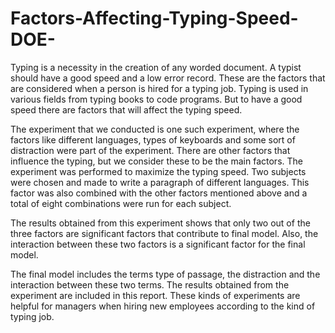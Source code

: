 # Factors-Affecting-Typing-Speed-DOE-


Typing is a necessity in the creation of any worded document. A typist should have a good speed and a low error record. These are the factors that are considered when a person is hired for a typing job. Typing is used in various fields from typing books to code programs. But to have a good speed there are factors that will affect the typing speed. 

The experiment that we conducted is one such experiment, where the factors like different languages, types of keyboards and some sort of distraction were part of the experiment. There are other factors that influence the typing, but we consider these to be the main factors. The experiment was performed to maximize the typing speed. Two subjects were chosen and made to write a paragraph of different languages. This factor was also combined with the other factors mentioned above and a total of eight combinations were run for each subject. 

The results obtained from this experiment shows that only two out of the three factors are significant factors that contribute to final model. Also, the interaction between these two factors is a significant factor for the final model. 

The final model includes the terms type of passage, the distraction and the interaction between these two terms. The results obtained from the experiment are included in this report. These kinds of experiments are helpful for managers when hiring new employees according to the kind of typing job.
